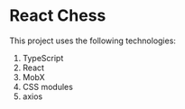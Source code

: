 # React Chess

This project uses the following technologies:
  1. TypeScript
  2. React
  3. MobX
  4. CSS modules
  5. axios
  

